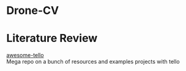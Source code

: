 # Drone-CV

# Literature Review 
[awesome-tello](https://github.com/Matthias84/awesome-tello)\
Mega repo on a bunch of resources and examples projects with tello
